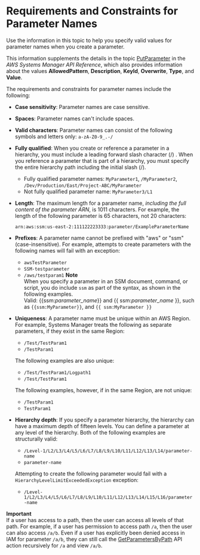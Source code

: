 # Requirements and Constraints for Parameter Names<a name="sysman-parameter-name-constraints"></a>

Use the information in this topic to help you specify valid values for parameter names when you create a parameter\. 

This information supplements the details in the topic [PutParameter](https://docs.aws.amazon.com/systems-manager/latest/APIReference/API_PutParameter.html) in the *AWS Systems Manager API Reference*, which also provides information about the values **AllowedPattern**, **Description**, **KeyId**, **Overwrite**, **Type**, and **Value**\.

The requirements and constraints for parameter names include the following:
+ **Case sensitivity**: Parameter names are case sensitive\.
+ **Spaces**: Parameter names can't include spaces\.
+ **Valid characters**: Parameter names can consist of the following symbols and letters only: `a-zA-Z0-9_.-/`
+ **Fully qualified**: When you create or reference a parameter in a hierarchy, you must include a leading forward slash character \(/\) \. When you reference a parameter that is part of a hierarchy, you must specify the entire hierarchy path including the initial slash \(/\)\.
  + Fully qualified parameter names: `MyParameter1`, `/MyParameter2`, `/Dev/Production/East/Project-ABC/MyParameter`
  + Not fully qualified parameter name: `MyParameter3/L1`
+ **Length**: The maximum length for a parameter name, *including the full content of the parameter ARN*, is 1011 characters\. For example, the length of the following parameter is 65 characters, not 20 characters: 

  ```
  arn:aws:ssm:us-east-2:111122223333:parameter/ExampleParameterName
  ```
+ **Prefixes**: A parameter name cannot be prefixed with "aws" or "ssm" \(case\-insensitive\)\. For example, attempts to create parameters with the following names will fail with an exception:
  + `awsTestParameter`
  + `SSM-testparameter`
  + `/aws/testparam1`
**Note**  
When you specify a parameter in an SSM document, command, or script, you do include `ssm` as part of the syntax, as shown in the following examples\.   
Valid: \{\{ssm:*parameter\_name*\}\} and \{\{ ssm:*parameter\_name* \}\}, such as `{{ssm:MyParameter}}`, and `{{ ssm:MyParameter }}`
+ **Uniqueness**: A parameter name must be unique within an AWS Region\. For example, Systems Manager treats the following as separate parameters, if they exist in the same Region:
  + `/Test/TestParam1`
  + `/TestParam1`

  The following examples are also unique:
  + `/Test/TestParam1/Logpath1`
  + `/Test/TestParam1`

  The following examples, however, if in the same Region, are not unique:
  + `/TestParam1`
  + `TestParam1`
+ **Hierarchy depth**: If you specify a parameter hierarchy, the hierarchy can have a maximum depth of fifteen levels\. You can define a parameter at any level of the hierarchy\. Both of the following examples are structurally valid:
  + `/Level-1/L2/L3/L4/L5/L6/L7/L8/L9/L10/L11/L12/L13/L14/parameter-name`
  + `parameter-name`

  Attempting to create the following parameter would fail with a `HierarchyLevelLimitExceededException` exception:
  + `/Level-1/L2/L3/L4/L5/L6/L7/L8/L9/L10/L11/L12/L13/L14/L15/L16/parameter-name`

**Important**  
If a user has access to a path, then the user can access all levels of that path\. For example, if a user has permission to access path `/a`, then the user can also access `/a/b`\. Even if a user has explicitly been denied access in IAM for parameter `/a/b`, they can still call the [GetParametersByPath](https://docs.aws.amazon.com/systems-manager/latest/APIReference/API_GetParametersByPath.html) API action recursively for `/a` and view `/a/b`\.